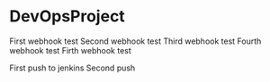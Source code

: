 # DevOpsProject
First webhook test
Second webhook test
Third webhook test
Fourth webhook test
Firth webhook test

First push to jenkins
Second push
